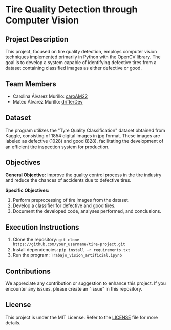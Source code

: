 # Tire Quality Detection through Computer Vision

## Project Description

This project, focused on tire quality detection, employs computer vision techniques implemented primarily in Python with the OpenCV library. The goal is to develop a system capable of identifying defective tires from a dataset containing classified images as either defective or good.

## Team Members

- Carolina Álvarez Murillo: [caroAM22](https://github.com/caroAM22)
- Mateo Álvarez Murillo: [drifterDev](https://github.com/drifterDev)

## Dataset

The program utilizes the "Tyre Quality Classification" dataset obtained from Kaggle, consisting of 1854 digital images in jpg format. These images are labeled as defective (1028) and good (828), facilitating the development of an efficient tire inspection system for production.

## Objectives

**General Objective:**
Improve the quality control process in the tire industry and reduce the chances of accidents due to defective tires.

**Specific Objectives:**
1. Perform preprocessing of tire images from the dataset.
2. Develop a classifier for defective and good tires.
3. Document the developed code, analyses performed, and conclusions.

## Execution Instructions

1. Clone the repository: `git clone https://github.com/your_username/tire-project.git`
2. Install dependencies: `pip install -r requirements.txt`
3. Run the program: `Trabajo_vision_artificial.ipynb`

## Contributions

We appreciate any contribution or suggestion to enhance this project. If you encounter any issues, please create an "issue" in this repository.

## License

This project is under the MIT License. Refer to the [LICENSE](LICENSE) file for more details.


